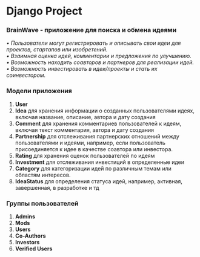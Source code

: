 # Django Project

### BrainWave - приложение для поиска и обмена идеями
_•	Пользователи могут регистрировать и описывать свои идеи для проектов, стартапов или изобретений.  
•	Взаимная оценка идей, комментарии и предложения по улучшению.  
•	Возможность находить соавторов и партнеров для реализации идей.  
•	Возможность инвестировать в идеи/проекты и стать их соинвестором._  


### Модели приложения

1. **User**
2. **Idea** для хранения информации о созданных пользователями идеях, включая название, описание, автора и дату создания
3. **Comment** для хранения комментариев пользователей к идеям, включая текст комментария, автора и дату создания
4. **Partnership** для отслеживания партнерских отношений между пользователями и идеями, например, если пользователь присоединяется к идее в качестве соавтора или инвестора.
5. **Rating** для хранения оценок пользователей по идеям
6. **Investment** для отслеживания инвестиций в определенные идеи
7. **Category** для категоризации идей по различным темам или областям интересов.
8. **IdeaStatus** для определения статуса идей, например, активная, завершенная, в разработке и тд

### Группы пользователей
1. **Admins**
2. **Mods**
3. **Users**
4. **Co-Authors**
5. **Investors**
6. **Verified Users**